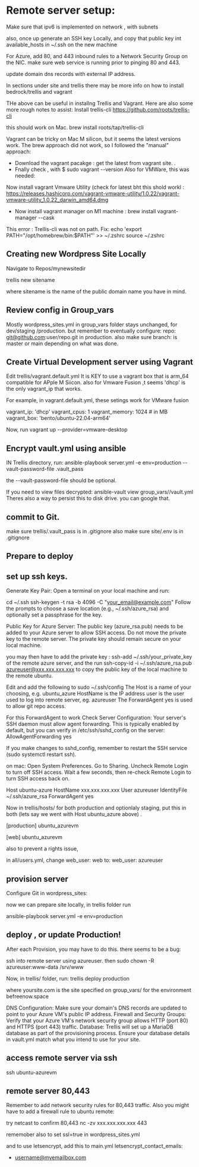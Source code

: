 # Remote server setup:
Make sure that ipv6 is implemented on network , with subnets

also, once up generate an SSH key Locally, and copy that public key int available_hosts in ~/.ssh  on the new machine

For Azure, add 80, and 443 inbound rules to a Network Security Group on the NIC.
make sure web service is running prior to pinging 80 and 443.

update domain dns records with external IP address.



In sections under site and trellis there may be more info on how to install bedrock/trellis and vagrant

THe above can be useful in installng Trellis and Vagrant. 
Here are also some more rough notes to assist:
Install trellis-cli 
https://github.com/roots/trellis-cli
  
this should work on Mac.
  brew install roots/tap/trellis-cli

  Vagrant can be tricky on Mac M silicon, but it seems the latest versions work.
  The brew approach did not work, so I followed the "manual" approach:
  - Download the vagrant pacakge : get the latest from vagrant site.
  .
  - Fnally check , with $ sudo vagrant --version
    Also for VMWare, this was needed:

Now install vagrant Vmware Utility (check for latest bht this shold workl : https://releases.hashicorp.com/vagrant-vmware-utility/1.0.22/vagrant-vmware-utility_1.0.22_darwin_amd64.dmg

  - Now install vagrant manager on M1 machine : brew install vagrant-manager --cask 




This error : 
Trellis-cli was not on path. Fix:
echo 'export PATH="/opt/homebrew/bin:$PATH"' >> ~/.zshrc
source ~/.zshrc


## Creating new Wordpress Site Locally
Navigate to Repos/mynewsitedir

trellis new sitename

where sitename is the name of the public domain name you have in mind.


## Review config in Group_vars
Mostly wordpress_sites.yml in group_vars folder stays unchanged, for dev/staging /production.
but remember to eventually configure:
repo: git@github.com:user/repo.git in production.
also make sure branch: is master or main depending on what was done.


## Create Virtual Development server using Vagrant
Edit trellis/vagrant.default.yml
It is KEY to use a vagrant box that is arm_64 compatible for APple M Siicon. also for Vmware Fusion ,t seems 'dhcp' is the only vagrant_ip that works.

For example, in vagrant.default.yml, these setings work for VMware fusion

vagrant_ip: 'dhcp'
vagrant_cpus: 1
vagrant_memory: 1024 # in MB
vagrant_box: 'bento/ubuntu-22.04-arm64'

Now, run vagrant up --provider=vmware-desktop


## Encrypt vault.yml using ansible
IN Trellis directory, run:
ansible-playbook server.yml -e env=production --vault-password-file .vault_pass

the --vault-password-file should be optional.

If you need to view files decrypted:
ansible-vault view group_vars/<environment>/vault.yml
 Theres also a way to persist this to disk drive. you can google that.

## commit to Git.
make sure trellis/.vault_pass  is in .gitignore
also make sure site/.env is in .gitignore


## Prepare to deploy
## set up ssh keys.
Generate Key Pair: Open a terminal on your local machine and run:

cd ~/.ssh
ssh-keygen -t rsa -b 4096 -C "your_email@example.com"
Follow the prompts to choose a save location (e.g., ~/.ssh/azure_rsa) and optionally set a passphrase for the key.

Public Key for Azure Server: The public key (azure_rsa.pub) needs to be added to your Azure server to allow SSH access. Do not move the private key to the remote server. The private key should remain secure on your local machine.

you may then have to add the private key : ssh-add ~/.ssh/your_private_key  of the remote azure server,
and the run
ssh-copy-id -i ~/.ssh/azure_rsa.pub azureuser@xxx.xxx.xxx.xxx
to copy the public key of the local machine to the remote ubuntu.


Edit and add the following to sudo ~/.ssh/config
The Host is a name of your choosing, e.g. ubuntu_azure
HostName is the IP address
user is the user used to log into remote server, eg. azureuser
The ForwardAgent yes is used to allow git repo access.

For this ForwardAgent to work
Check Server Configuration: Your server's SSH daemon must allow agent forwarding. This is typically enabled by default, but you can verify in /etc/ssh/sshd_config on the server:
AllowAgentForwarding yes

If you make changes to sshd_config, remember to restart the SSH service (sudo systemctl restart ssh).

on mac: 
Open System Preferences.
Go to Sharing.
Uncheck Remote Login to turn off SSH access.
Wait a few seconds, then re-check Remote Login to turn SSH access back on.


Host ubuntu-azure
    HostName xxx.xxx.xxx.xxx
    User azureuser
    IdentityFile ~/.ssh/azure_rsa
    ForwardAgent yes



Now in trellis/hosts/
for both production and optionlaly staging, put this in both (lets say we went with Host ubuntu_azure above)
.

[production]
ubuntu_azurevm

[web]
ubuntu_azurevm


also to prevent a rights issue,

in all/users.yml,
change
web_user: web
to:
web_user: azureuser
## provision server
Configure Git in wordpress_sites:


now we can prepare site locally, 
in trellis folder run

ansible-playbook server.yml -e env=production





## deploy , or update Production!
After each Provision, you may have to do this. there seems to be a bug:

ssh into remote server using azureuser.
then sudo chown -R azureuser:www-data /srv/www


Now, in trellis/ folder, run:
trellis deploy production



where yoursite.com is the site specified on group_vars/ for the environment
befreenow.space


DNS Configuration: Make sure your domain's DNS records are updated to point to your Azure VM's public IP address.
Firewall and Security Groups: Verify that your Azure VM's network security group allows HTTP (port 80) and HTTPS (port 443) traffic.
Database: Trellis will set up a MariaDB database as part of the provisioning process. Ensure your database details in vault.yml match what you intend to use for your site.


## access remote server via ssh
ssh ubuntu-azurevm

## remote server 80,443
Remember to add network security rules for 80,443 traffic.
Also you might have to add a firewall rule to ubuntu remote:

try netcast to confirm 80,443
nc -zv xxx.xxx.xxx.xxx 443

rememober also to set ssl=true in wordpress_sites.yml 

and to use letsencrypt, add this to main.yml
letsencrypt_contact_emails:
  - username@myemailbox.com
